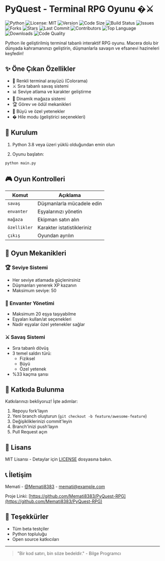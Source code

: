 
# PyQuest - Terminal RPG Oyunu �⚔️

![Python](https://img.shields.io/badge/python-3.8%2B-blue)
![License: MIT](https://img.shields.io/badge/License-MIT-green)
![Version](https://img.shields.io/badge/version-1.0.0-orange)
![Code Size](https://img.shields.io/github/languages/code-size/Memati8383/PyQuest-RPG)
![Build Status](https://img.shields.io/github/actions/workflow/status/Memati8383/PyQuest-RPG/python-package.yml?branch=main)
![Issues](https://img.shields.io/github/issues/Memati8383/PyQuest-RPG)
![Forks](https://img.shields.io/github/forks/Memati8383/PyQuest-RPG)
![Stars](https://img.shields.io/github/stars/Memati8383/PyQuest-RPG)
![Last Commit](https://img.shields.io/github/last-commit/Memati8383/PyQuest-RPG)
![Contributors](https://img.shields.io/github/contributors/Memati8383/PyQuest-RPG)
![Top Language](https://img.shields.io/github/languages/top/Memati8383/PyQuest-RPG)
![Downloads](https://img.shields.io/github/downloads/Memati8383/PyQuest-RPG/total)
![Code Quality](https://img.shields.io/codeclimate/maintainability/Memati8383/PyQuest-RPG)


Python ile geliştirilmiş terminal tabanlı interaktif RPG oyunu. Macera dolu bir dünyada kahramanınızı geliştirin, düşmanlarla savaşın ve efsanevi hazineleri keşfedin!

## ✨ Öne Çıkan Özellikler

- 🎨 Renkli terminal arayüzü (Colorama)
- ⚔️ Sıra tabanlı savaş sistemi
- 📊 Seviye atlama ve karakter geliştirme
- 🛒 Dinamik mağaza sistemi
- 🏆 Görev ve ödül mekanikleri
- 🧙 Büyü ve özel yetenekler
- � Hile modu (geliştirici seçenekleri)

## 🚀 Kurulum

1. Python 3.8 veya üzeri yüklü olduğundan emin olun

2. Oyunu başlatın:

```bash
python main.py
```

## 🎮 Oyun Kontrolleri

| Komut       | Açıklama                     |
|-------------|-----------------------------|
| `savaş`     | Düşmanlarla mücadele edin    |
| `envanter`  | Eşyalarınızı yönetin        |
| `mağaza`    | Ekipman satın alın          |
| `özellikler`| Karakter istatistikleriniz  |
| `çıkış`     | Oyundan ayrılın             |

## 🧩 Oyun Mekanikleri

### 🏆 Seviye Sistemi
- Her seviye atlamada güçlenirsiniz
- Düşmanları yenerek XP kazanın
- Maksimum seviye: 50

### 🎒 Envanter Yönetimi
- Maksimum 20 eşya taşıyabilme
- Eşyaları kullan/at seçenekleri
- Nadir eşyalar özel yetenekler sağlar

### ⚔️ Savaş Sistemi
- Sıra tabanlı dövüş
- 3 temel saldırı türü:
  - Fiziksel
  - Büyü
  - Özel yetenek
- %33 kaçma şansı

## 🤝 Katkıda Bulunma

Katkılarınızı bekliyoruz! İşte adımlar:

1. Repoyu fork'layın
2. Yeni branch oluşturun (`git checkout -b feature/awesome-feature`)
3. Değişikliklerinizi commit'leyin
4. Branch'inizi push'layın
5. Pull Request açın

## 📜 Lisans

MIT Lisansı - Detaylar için [LICENSE](LICENSE) dosyasına bakın.

## 📞 İletişim

Memati - [@Memati8383](https://github.com/Memati8383) - memati@example.com

Proje Linki: [https://github.com/Memati8383/PyQuest-RPG](https://github.com/Memati8383/PyQuest-RPG)

## 🙏 Teşekkürler

- Tüm beta testçiler
- Python topluluğu
- Open source katkıcıları

---

> "Bir kod satırı, bin söze bedeldir." - Bilge Programcı
